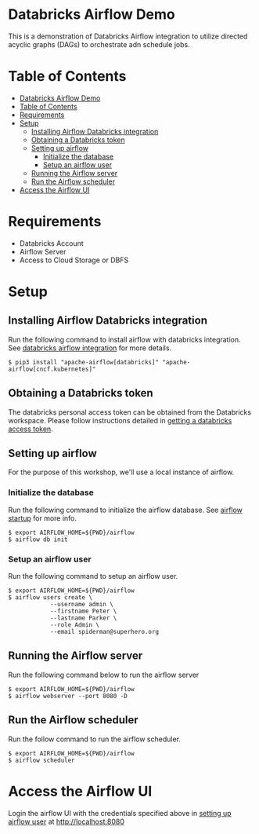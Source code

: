 
# Databricks Airflow Demo

This is a demonstration of Databricks Airflow integration to utilize directed acyclic graphs (DAGs) to orchestrate adn schedule jobs.

# Table of Contents
- [Databricks Airflow Demo](#databricks-airflow-demo)
- [Table of Contents](#table-of-contents)
- [Requirements](#requirements)
- [Setup](#setup)
  - [Installing Airflow Databricks integration](#installing-airflow-databricks-integration)
  - [Obtaining a Databricks token](#obtaining-a-databricks-token)
  - [Setting up airflow](#setting-up-airflow)
    - [Initialize the database](#initialize-the-database)
    - [Setup an airflow user](#setup-an-airflow-user)
  - [Running the Airflow server](#running-the-airflow-server)
  - [Run the Airflow scheduler](#run-the-airflow-scheduler)
- [Access the Airflow UI](#access-the-airflow-ui)

# Requirements
* Databricks Account
* Airflow Server
* Access to Cloud Storage or DBFS

# Setup

## Installing Airflow Databricks integration
Run the following command to install airflow with databricks integration. See [databricks airflow integration](https://docs.databricks.com/dev-tools/data-pipelines.html#install-the-airflow-databricks-integration) for more details.
```{sh}
$ pip3 install "apache-airflow[databricks]" "apache-airflow[cncf.kubernetes]"
```

## Obtaining a Databricks token
The databricks personal access token can be obtained from the Databricks workspace. Please follow instructions detailed in [getting a databricks access token](https://docs.databricks.com/sql/user/security/personal-access-tokens.html).

## Setting up airflow
For the purpose of this workshop, we'll use a local instance of airflow.

### Initialize the database
Run the following command to initialize the airflow database. See [airflow startup](https://airflow.apache.org/docs/apache-airflow/stable/start/local.html) for more info.

```{sh}
$ export AIRFLOW_HOME=${PWD}/airflow
$ airflow db init
```

### Setup an airflow user
Run the following command to setup an airflow user.
```{sh}
$ export AIRFLOW_HOME=${PWD}/airflow
$ airflow users create \
            --username admin \
            --firstname Peter \
            --lastname Parker \
            --role Admin \
            --email spiderman@superhero.org
```

## Running the Airflow server
Run the following command below to run the airflow server
```{sh}
$ export AIRFLOW_HOME=${PWD}/airflow
$ airflow webserver --port 8080 -D
```

## Run the Airflow scheduler
Run the follow command to run the airflow scheduler.
```{sh}
$ export AIRFLOW_HOME=${PWD}/airflow
$ airflow scheduler
```

# Access the Airflow UI
Login the airflow UI with the credentials specified above in [setting up airflow user](###setup-an-airflow-user) at [http://localhost:8080](http://localhost:8080)